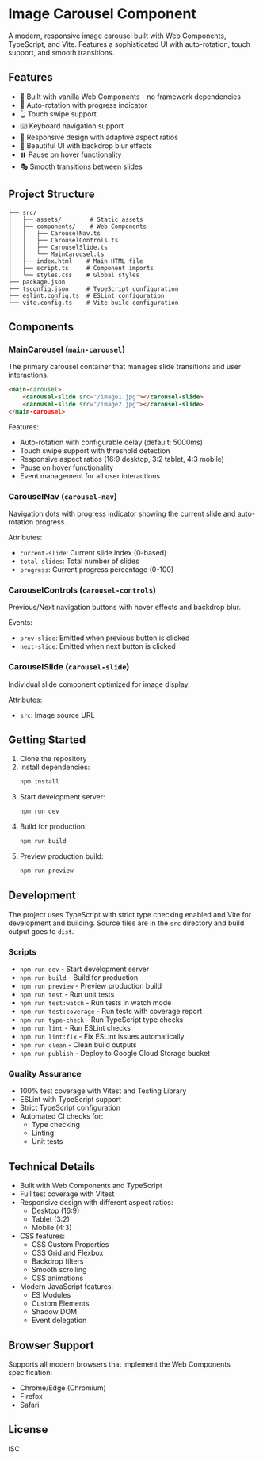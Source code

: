 # Image Carousel Component

A modern, responsive image carousel built with Web Components, TypeScript, and Vite. Features a sophisticated UI with auto-rotation, touch support, and smooth transitions.

## Features

- 🎯 Built with vanilla Web Components - no framework dependencies
- 🔄 Auto-rotation with progress indicator
- 👆 Touch swipe support
- ⌨️ Keyboard navigation support
- 📱 Responsive design with adaptive aspect ratios
- 🎨 Beautiful UI with backdrop blur effects
- ⏸️ Pause on hover functionality
- 🎭 Smooth transitions between slides

## Project Structure

```
├── src/
│   ├── assets/        # Static assets
│   ├── components/    # Web Components
│   │   ├── CarouselNav.ts
│   │   ├── CarouselControls.ts
│   │   ├── CarouselSlide.ts
│   │   └── MainCarousel.ts
│   ├── index.html    # Main HTML file
│   ├── script.ts     # Component imports
│   └── styles.css    # Global styles
├── package.json
├── tsconfig.json     # TypeScript configuration
├── eslint.config.ts  # ESLint configuration
└── vite.config.ts    # Vite build configuration
```

## Components

### MainCarousel (`main-carousel`)
The primary carousel container that manages slide transitions and user interactions.

```html
<main-carousel>
    <carousel-slide src="/image1.jpg"></carousel-slide>
    <carousel-slide src="/image2.jpg"></carousel-slide>
</main-carousel>
```

Features:
- Auto-rotation with configurable delay (default: 5000ms)
- Touch swipe support with threshold detection
- Responsive aspect ratios (16:9 desktop, 3:2 tablet, 4:3 mobile)
- Pause on hover functionality
- Event management for all user interactions

### CarouselNav (`carousel-nav`)
Navigation dots with progress indicator showing the current slide and auto-rotation progress.

Attributes:
- `current-slide`: Current slide index (0-based)
- `total-slides`: Total number of slides
- `progress`: Current progress percentage (0-100)

### CarouselControls (`carousel-controls`)
Previous/Next navigation buttons with hover effects and backdrop blur.

Events:
- `prev-slide`: Emitted when previous button is clicked
- `next-slide`: Emitted when next button is clicked

### CarouselSlide (`carousel-slide`)
Individual slide component optimized for image display.

Attributes:
- `src`: Image source URL

## Getting Started

1. Clone the repository
2. Install dependencies:
   ```bash
   npm install
   ```
3. Start development server:
   ```bash
   npm run dev
   ```
4. Build for production:
   ```bash
   npm run build
   ```
5. Preview production build:
   ```bash
   npm run preview
   ```

## Development

The project uses TypeScript with strict type checking enabled and Vite for development and building. Source files are in the `src` directory and build output goes to `dist`.

### Scripts
- `npm run dev` - Start development server
- `npm run build` - Build for production
- `npm run preview` - Preview production build
- `npm run test` - Run unit tests
- `npm run test:watch` - Run tests in watch mode
- `npm run test:coverage` - Run tests with coverage report
- `npm run type-check` - Run TypeScript type checks
- `npm run lint` - Run ESLint checks
- `npm run lint:fix` - Fix ESLint issues automatically
- `npm run clean` - Clean build outputs
- `npm run publish` - Deploy to Google Cloud Storage bucket

### Quality Assurance
- 100% test coverage with Vitest and Testing Library
- ESLint with TypeScript support
- Strict TypeScript configuration
- Automated CI checks for:
  - Type checking
  - Linting
  - Unit tests

## Technical Details

- Built with Web Components and TypeScript
- Full test coverage with Vitest
- Responsive design with different aspect ratios:
  - Desktop (16:9)
  - Tablet (3:2)
  - Mobile (4:3)
- CSS features:
  - CSS Custom Properties
  - CSS Grid and Flexbox
  - Backdrop filters
  - Smooth scrolling
  - CSS animations
- Modern JavaScript features:
  - ES Modules
  - Custom Elements
  - Shadow DOM
  - Event delegation

## Browser Support

Supports all modern browsers that implement the Web Components specification:
- Chrome/Edge (Chromium)
- Firefox
- Safari

## License

ISC

